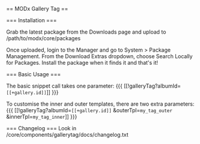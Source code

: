 == MODx Gallery Tag ==



=== Installation ===

Grab the latest package from the Downloads page and upload to /path/to/modx/core/packages

Once uploaded, login to the Manager and go to System > Package Management.
From the Download Extras dropdown, choose Search Locally for Packages. Install the package when it finds it and that's it!

=== Basic Usage ===

The basic snippet call takes one parameter:
{{{
[[!galleryTag?albumId=`[[+gallery.id]]`]]
}}}


To customise the inner and outer templates, there are two extra parameters:
{{{
[[!galleryTag?albumId=`[[+gallery.id]]` &outerTpl=`my_tag_outer` &innerTpl=`my_tag_inner`]]
}}}

=== Changelog ===
Look in /core/components/gallerytag/docs/changelog.txt
